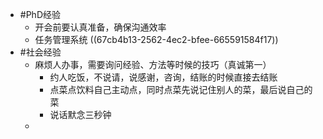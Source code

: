 - #PhD经验
	- 开会前要认真准备，确保沟通效率
	- 任务管理系统 ((67cb4b13-2562-4ec2-bfee-665591584f17))
- #社会经验
	- 麻烦人办事，需要询问经验、方法等时候的技巧（真诚第一）
		- 约人吃饭，不说请，说感谢，咨询，结账的时候直接去结账
		- 点菜点饮料自己主动点，同时点菜先说记住别人的菜，最后说自己的菜
		- 说话默念三秒钟
	-